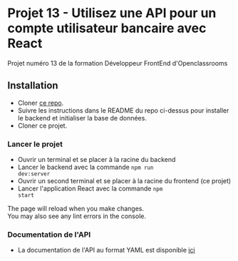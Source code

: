 # Projet 13 - Utilisez une API pour un compte utilisateur bancaire avec React

Projet numéro 13 de la formation Développeur FrontEnd d'Openclassrooms

## Installation

- Cloner [ce repo](https://github.com/OpenClassrooms-Student-Center/Project-10-Bank-API).
- Suivre les instructions dans le README du repo ci-dessus pour installer le backend et initialiser la base de données.
- Cloner ce projet.

### Lancer le projet

- Ouvrir un terminal et se placer à la racine du backend
- Lancer le backend avec la commande <code>npm run dev:server</code>
- Ouvrir un second terminal et se placer à la racine du frontend (ce projet)
- Lancer l'application React avec la commande <code>npm start</code>

The page will reload when you make changes.\
You may also see any lint errors in the console.

### Documentation de l'API

- La documentation de l'API au format YAML est disponible [ici](https://github.com/LiquidShake/Project-10-Bank-API/blob/master/swagger.yaml)

